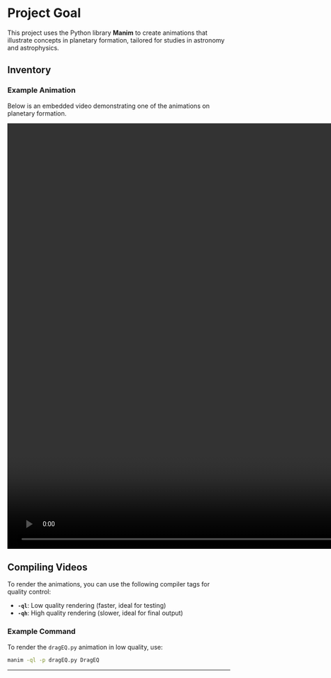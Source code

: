 # Project Goal
This project uses the Python library **Manim** to create animations that illustrate concepts in planetary formation, tailored for studies in astronomy and astrophysics.

## Inventory

### Example Animation
Below is an embedded video demonstrating one of the animations on planetary formation.

<video width="1920" controls>
  <source src="dragEQ.mp4" type="video/mp4">
</video>

## Compiling Videos
To render the animations, you can use the following compiler tags for quality control:

- **`-ql`**: Low quality rendering (faster, ideal for testing)
- **`-qh`**: High quality rendering (slower, ideal for final output)

### Example Command
To render the `dragEQ.py` animation in low quality, use:
```bash
manim -ql -p dragEQ.py DragEQ
```

---
